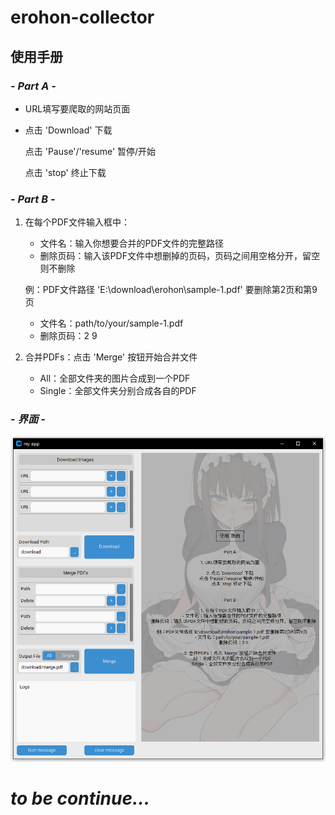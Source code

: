 # erohon-collector

## **使用手册**

### ***- Part A -***

- URL填写要爬取的网站页面

- 点击 'Download' 下载
    
    点击 'Pause'/'resume' 暂停/开始

    点击 'stop' 终止下载


### ***- Part B -***

1. 在每个PDF文件输入框中：
    - 文件名：输入你想要合并的PDF文件的完整路径
    - 删除页码：输入该PDF文件中想删掉的页码，页码之间用空格分开，留空则不删除

    例：PDF文件路径 'E:\download\erohon\sample-1.pdf' 要删除第2页和第9页
    - 文件名：path/to/your/sample-1.pdf
    - 删除页码：2 9


2. 合并PDFs：点击 'Merge' 按钮开始合并文件
    - All：全部文件夹的图片合成到一个PDF
    - Single：全部文件夹分别合成各自的PDF

### ***- 界面 -***

![tips](https://raw.githubusercontent.com/raindrop213/erohon-collector/main/resources/image/preview.png)
# ***to be continue...***